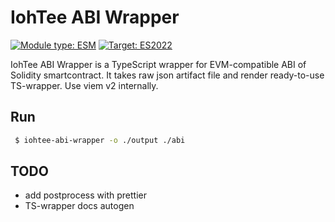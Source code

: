 # IohTee ABI Wrapper

[![Module type: ESM](https://img.shields.io/badge/module%20type-ESM-brightgreen)]()
[![Target: ES2022](https://img.shields.io/badge/target-ES2022-brightgreen)]()

IohTee ABI Wrapper is a TypeScript wrapper for EVM-compatible ABI of Solidity smartcontract.
It takes raw json artifact file and render ready-to-use TS-wrapper. Use viem v2 internally.

## Run

```bash
 $ iohtee-abi-wrapper -o ./output ./abi 
```

## TODO
- add postprocess with prettier
- TS-wrapper docs autogen

